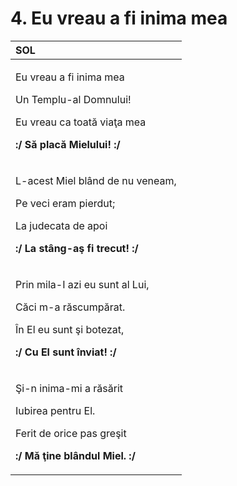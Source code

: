 # 4. Eu vreau a fi inima mea

<table>
  <thead>
    <tr>
      <th style="text-align:left">SOL</th>
    </tr>
  </thead>
  <tbody>
    <tr>
      <td style="text-align:left">
        <p>Eu vreau a fi inima mea</p>
        <p>Un Templu-al Domnului!</p>
        <p>Eu vreau ca toat&#x103; via&#x163;a mea</p>
        <p><b>:/ S&#x103; plac&#x103; Mielului! :/ </b>
        </p>
      </td>
    </tr>
    <tr>
      <td style="text-align:left">
        <p>L-acest Miel bl&#xE2;nd de nu veneam,</p>
        <p>Pe veci eram pierdut;</p>
        <p>La judecata de apoi</p>
        <p><b>:/ La st&#xE2;ng-a&#x15F; fi trecut! :/</b>
        </p>
      </td>
    </tr>
    <tr>
      <td style="text-align:left">
        <p>Prin mila-I azi eu sunt al Lui,</p>
        <p>C&#x103;ci m-a r&#x103;scump&#x103;rat.</p>
        <p>&#xCE;n El eu sunt &#x15F;i botezat,</p>
        <p><b>:/ Cu El sunt &#xEE;nviat! :/</b>
        </p>
      </td>
    </tr>
    <tr>
      <td style="text-align:left">
        <p>&#x15E;i-n inima-mi a r&#x103;s&#x103;rit</p>
        <p>Iubirea pentru El.</p>
        <p>Ferit de orice pas gre&#x15F;it</p>
        <p><b>:/ M&#x103; &#x163;ine bl&#xE2;ndul Miel. :/</b>
        </p>
      </td>
    </tr>
  </tbody>
</table>


